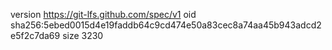 version https://git-lfs.github.com/spec/v1
oid sha256:5ebed0015d4e19faddb64c9cd474e50a83cec8a74aa45b943adcd2e5f2c7da69
size 3230

